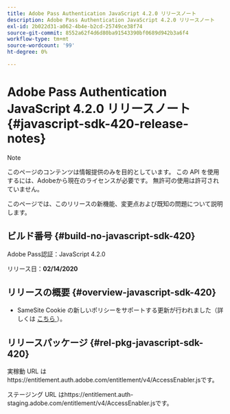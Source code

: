 ```yaml
---
title: Adobe Pass Authentication JavaScript 4.2.0 リリースノート
description: Adobe Pass Authentication JavaScript 4.2.0 リリースノート
exl-id: 2b022d31-a062-4b4e-b2cd-25749ce38f74
source-git-commit: 8552a62f4d6d80ba91543390bf0689d942b3a6f4
workflow-type: tm+mt
source-wordcount: '99'
ht-degree: 0%

---
```


# Adobe Pass Authentication JavaScript 4.2.0 リリースノート {#javascript-sdk-420-release-notes}

>[!NOTE]
>
>このページのコンテンツは情報提供のみを目的としています。 この API を使用するには、Adobeから現在のライセンスが必要です。 無許可の使用は許可されていません。

このページでは、このリリースの新機能、変更点および既知の問題について説明します。

## ビルド番号 {#build-no-javascript-sdk-420}

Adobe Pass認証：JavaScript 4.2.0

リリース日：**02/14/2020**


## リリースの概要 {#overview-javascript-sdk-420}

* SameSite Cookie の新しいポリシーをサポートする更新が行われました（詳しくは [ こちら ](https://datatracker.ietf.org/doc/html/draft-ietf-httpbis-cookie-same-site-00)）。


## リリースパッケージ {#rel-pkg-javascript-sdk-420}

実稼動 URL はhttps://entitlement.auth.adobe.com/entitlement/v4/AccessEnabler.jsです。

ステージング URL はhttps://entitlement.auth-staging.adobe.com/entitlement/v4/AccessEnabler.jsです。
